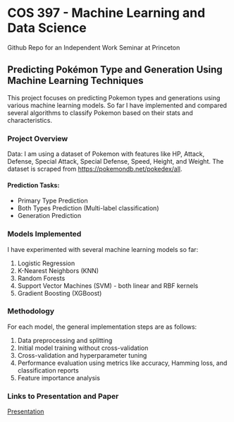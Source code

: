 # COS 397 - Machine Learning and Data Science 
Github Repo for an Independent Work Seminar at Princeton

## Predicting Pokémon Type and Generation Using Machine Learning Techniques 
This project focuses on predicting Pokemon types and generations using various machine learning models. So far I have implemented and compared several algorithms to classify Pokemon based on their stats and characteristics.
### Project Overview
Data: I am using a dataset of Pokemon with features like HP, Attack, Defense, Special Attack, Special Defense, Speed, Height, and Weight. The dataset is scraped from https://pokemondb.net/pokedex/all. 

#### Prediction Tasks:
- Primary Type Prediction
- Both Types Prediction (Multi-label classification)
- Generation Prediction

### Models Implemented
I have experimented with several machine learning models so far:
1. Logistic Regression
2. K-Nearest Neighbors (KNN)
3. Random Forests
4. Support Vector Machines (SVM) - both linear and RBF kernels
5. Gradient Boosting (XGBoost)

### Methodology
For each model, the general implementation steps are as follows:
1. Data preprocessing and splitting
2. Initial model training without cross-validation
3. Cross-validation and hyperparameter tuning
4. Performance evaluation using metrics like accuracy, Hamming loss, and classification reports
5. Feature importance analysis

### Links to Presentation and Paper

[Presentation](https://docs.google.com/presentation/d/1lvn_X2YDKrxh98rJ1b5Sf_VTFWAOEyn3QLPu3w5grqI/edit?usp=sharing)


